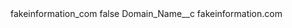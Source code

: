 <?xml version="1.0" encoding="UTF-8"?>
<CustomMetadata xmlns="http://soap.sforce.com/2006/04/metadata" xmlns:xsi="http://www.w3.org/2001/XMLSchema-instance" xmlns:xsd="http://www.w3.org/2001/XMLSchema">
    <label>fakeinformation_com</label>
    <protected>false</protected>
    <values>
        <field>Domain_Name__c</field>
        <value xsi:type="xsd:string">fakeinformation.com</value>
    </values>
</CustomMetadata>
